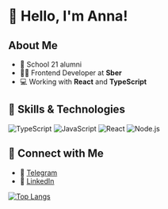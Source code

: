 # 👋 Hello, I'm Anna!

## About Me
- 🏅 School 21 alumni
- 👩‍💻 Frontend Developer at **Sber**
- 💻 Working with **React** and **TypeScript**

## 🚀 Skills & Technologies
![TypeScript](https://img.shields.io/badge/TypeScript-3178C6?style=for-the-badge&logo=typescript&logoColor=white)
![JavaScript](https://img.shields.io/badge/JavaScript-F7DF1E?style=for-the-badge&logo=javascript&logoColor=black)
![React](https://img.shields.io/badge/React-61DAFB?style=for-the-badge&logo=react&logoColor=white)
![Node.js](https://img.shields.io/badge/Node.js-339933?style=for-the-badge&logo=node.js&logoColor=white)

## 🔗 Connect with Me
- 📩 [Telegram](https://t.me/annalebed)
- 💼 [LinkedIn](https://www.linkedin.com/in/anna-lebed-3831b9343/)

[![Top Langs](https://github-readme-stats.vercel.app/api/top-langs/?username=Lebedanna&layout=compact)](https://github.com/Lebedanna/github-readme-stats)
